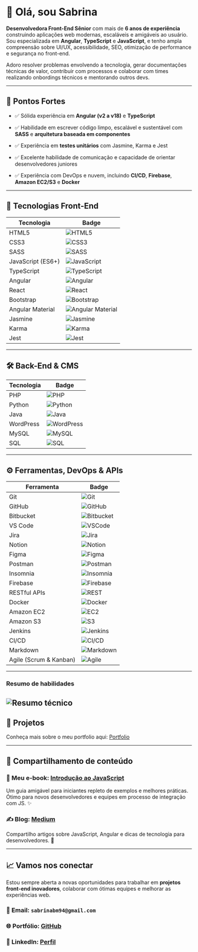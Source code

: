 # 👋 Olá, sou Sabrina

**Desenvolvedora Front-End Sênior** com mais de **6 anos de experiência** construindo aplicações web modernas, escaláveis e amigáveis ao usuário. Sou especializada em **Angular**, **TypeScript** e **JavaScript**, e tenho ampla compreensão sobre UI/UX, acessibilidade, SEO, otimização de performance e segurança no front-end.

Adoro resolver problemas envolvendo a tecnologia, gerar documentações técnicas de valor, contribuir com processos e colaborar com times realizando onbordings técnicos e mentorando outros devs.

---

## 🧠 Pontos Fortes

- ✅ Sólida experiência em **Angular (v2 a v18)** e **TypeScript**

- ✅ Habilidade em escrever código limpo, escalável e sustentável com **SASS** e **arquitetura baseada em componentes**

- ✅ Experiência em **testes unitários** com Jasmine, Karma e Jest

- ✅ Excelente habilidade de comunicação e capacidade de orientar desenvolvedores juniores

- ✅ Experiência com DevOps e nuvem, incluindo **CI/CD**, **Firebase**, **Amazon EC2/S3** e **Docker**

---

## 🧩 Tecnologias Front-End

| Tecnologia          | Badge                                                                                                               |
| ------------------- | ------------------------------------------------------------------------------------------------------------------- |
| HTML5               | ![HTML5](https://img.shields.io/badge/HTML5-E34F26?style=flat&logo=html5&logoColor=white)                           |
| CSS3                | ![CSS3](https://img.shields.io/badge/CSS3-1572B6?style=flat&logo=css3&logoColor=white)                              |
| SASS                | ![SASS](https://img.shields.io/badge/SASS-CC6699?style=flat&logo=sass&logoColor=white)                              |
| JavaScript (ES6+)   | ![JavaScript](https://img.shields.io/badge/JavaScript-F7DF1E?style=flat&logo=javascript&logoColor=black)            |
| TypeScript          | ![TypeScript](https://img.shields.io/badge/TypeScript-3178C6?style=flat&logo=typescript&logoColor=white)            |
| Angular             | ![Angular](https://img.shields.io/badge/Angular-DD0031?style=flat&logo=angular&logoColor=white)                     |
| React               | ![React](https://img.shields.io/badge/React-20232A?style=flat&logo=react&logoColor=61DAFB)                          |
| Bootstrap           | ![Bootstrap](https://img.shields.io/badge/Bootstrap-7952B3?style=flat&logo=bootstrap&logoColor=white)               |
| Angular Material    | ![Angular Material](https://img.shields.io/badge/Angular%20Material-757575?style=flat&logo=angular&logoColor=white) |
| Jasmine             | ![Jasmine](https://img.shields.io/badge/Jasmine-8A4182?style=flat&logo=jasmine&logoColor=white)                     |
| Karma               | ![Karma](https://img.shields.io/badge/Karma-000000?style=flat&logo=karma&logoColor=white)                           |
| Jest                | ![Jest](https://img.shields.io/badge/Jest-C21325?style=flat&logo=jest&logoColor=white)                              |

---

## 🛠️ Back-End & CMS

| Tecnologia  | Badge                                                                                                 |
| ----------- | --------------------------------------------------------------------------------------------------- |
| PHP         | ![PHP](https://img.shields.io/badge/PHP-777BB4?style=flat&logo=php&logoColor=white)                   |
| Python      | ![Python](https://img.shields.io/badge/Python-3776AB?style=flat&logo=python&logoColor=white)          |
| Java        | ![Java](https://img.shields.io/badge/Node.js-339933?style=flat&logo=java.js&logoColor=white)          |
| WordPress   | ![WordPress](https://img.shields.io/badge/WordPress-21759B?style=flat&logo=wordpress&logoColor=white) |
| MySQL       | ![MySQL](https://img.shields.io/badge/MySQL-4479A1?style=flat&logo=mysql&logoColor=white)             |
| SQL         | ![SQL](https://img.shields.io/badge/SQL-003B57?style=flat&logo=database&logoColor=white)              |

---

## ⚙️ Ferramentas, DevOps & APIs

| Ferramenta             | Badge                                                                                                       |
| ---------------------- | ----------------------------------------------------------------------------------------------------------- |
| Git                    | ![Git](https://img.shields.io/badge/Git-F05032?style=flat&logo=git&logoColor=white)                         |
| GitHub                 | ![GitHub](https://img.shields.io/badge/GitHub-181717?style=flat&logo=github&logoColor=white)                |
| Bitbucket              | ![Bitbucket](https://img.shields.io/badge/Bitbucket-0052CC?style=flat&logo=bitbucket&logoColor=white)       |
| VS Code                | ![VSCode](https://img.shields.io/badge/VS%20Code-007ACC?style=flat&logo=visual-studio-code&logoColor=white) |
| Jira                   | ![Jira](https://img.shields.io/badge/Jira-0052CC?style=flat&logo=jira&logoColor=white)                      |
| Notion                 | ![Notion](https://img.shields.io/badge/Notion-000000?style=flat&logo=notion&logoColor=white)                |
| Figma                  | ![Figma](https://img.shields.io/badge/Figma-F24E1E?style=flat&logo=figma&logoColor=white)                   |
| Postman                | ![Postman](https://img.shields.io/badge/Postman-FF6C37?style=flat&logo=postman&logoColor=white)             |
| Insomnia               | ![Insomnia](https://img.shields.io/badge/Insomnia-4000BF?style=flat&logo=insomnia&logoColor=white)          |
| Firebase               | ![Firebase](https://img.shields.io/badge/Firebase-FFCA28?style=flat&logo=firebase&logoColor=black)          |
| RESTful APIs           | ![REST](https://img.shields.io/badge/REST-02569B?style=flat&logo=api&logoColor=white)                       |
| Docker                 | ![Docker](https://img.shields.io/badge/Docker-2496ED?style=flat&logo=docker&logoColor=white)                |
| Amazon EC2             | ![EC2](https://img.shields.io/badge/Amazon%20EC2-FF9900?style=flat&logo=amazon-ec2&logoColor=white)         |
| Amazon S3              | ![S3](https://img.shields.io/badge/Amazon%20S3-569A31?style=flat&logo=amazon-s3&logoColor=white)            |
| Jenkins                | ![Jenkins](https://img.shields.io/badge/Jenkins-D24939?style=flat&logo=jenkins&logoColor=white)             |
| CI/CD                  | ![CI/CD](https://img.shields.io/badge/CI%2FCD-343434?style=flat&logo=github-actions&logoColor=white)        |
| Markdown               | ![Markdown](https://img.shields.io/badge/Markdown-000000?style=flat&logo=markdown&logoColor=white)          |
| Agile (Scrum & Kanban) | ![Agile](https://img.shields.io/badge/Agile-5E6C84?style=flat&logo=agile&logoColor=white)                   |

---

### Resumo de habilidades

![Resumo técnico](https://github-readme-stats-git-masterrstaa-rickstaa.vercel.app/api/top-langs/?username=sabrinabm94&bg_color=000&border_color=30A3DC&title_color=E94D5F&text_color=FFF)
---

## 🚀 Projetos

Conheça mais sobre o meu portfolio aqui: [Portfolio](https://www.linkedin.com/in/sabrinabm94/details/projects/)

---

## 📢 Compartilhamento de conteúdo

### 📘 Meu e-book: [Introdução ao JavaScript](https://amzn.to/45LgJgU)

Um guia amigável para iniciantes repleto de exemplos e melhores práticas. Ótimo para novos desenvolvedores e equipes em processo de integração com JS. ✨

### ✍️ Blog: [Medium](https://bit.ly/3U3sOIR)

Compartilho artigos sobre JavaScript, Angular e dicas de tecnologia para desenvolvedores. 🚀

---

## 📈 Vamos nos conectar

Estou sempre aberta a novas oportunidades para trabalhar em **projetos front-end inovadores**, colaborar com ótimas equipes e melhorar as experiências web.

### 📧 Email: `sabrinabm94@gmail.com`

### 🌐 Portfólio: [GitHub](https://github.com/sabrinabm94)

### 💼 LinkedIn: [Perfil](https://www.linkedin.com/in/sabrinabm94)
